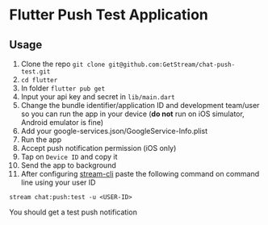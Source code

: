 # Flutter Push Test Application

## Usage
1. Clone the repo `git clone git@github.com:GetStream/chat-push-test.git`
2. `cd flutter`
3. In folder `flutter pub get`
4. Input your api key and secret in `lib/main.dart`
5. Change the bundle identifier/application ID and development team/user so you can run the app in your device (**do not** run on iOS simulator, Android emulator is fine)
6. Add your google-services.json/GoogleService-Info.plist 
7. Run the app
8. Accept push notification permission (iOS only)
9. Tap on `Device ID` and copy it
10. Send the app to background
11. After configuring [stream-cli](https://github.com/GetStream/stream-cli) paste the following command on command line using your user ID
```
stream chat:push:test -u <USER-ID>
```

You should get a test push notification
